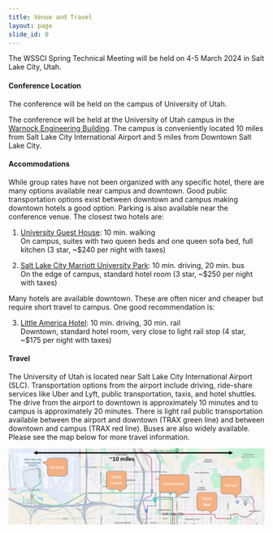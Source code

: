 ```yaml
---
title: Venue and Travel
layout: page
slide_id: 0
---
```


<p class="lead">
The WSSCI Spring Technical Meeting will be held on 4-5 March 2024 in Salt Lake City, Utah.
</p>

#### Conference Location

The conference will be held on the campus of University of Utah.

The conference will be held at the University of Utah campus in the [Warnock Engineering Building](https://maps.app.goo.gl/kpUoc55R6dPmcFLo8). The campus is conveniently located 10 miles from Salt Lake City International Airport and 5 miles from Downtown Salt Lake City. 

#### Accommodations

While group rates have not been organized with any specific hotel, there are many options available near campus and downtown. Good public transportation options exist between downtown and campus making downtown hotels a good option. Parking is also available near the conference venue. The closest two hotels are: 

1. [University Guest House](https://www.universityguesthouse.com/): 10 min. walking  
On campus, suites with two queen beds and one queen sofa bed, full kitchen (3 star, ~$240 per night with taxes)

2. [Salt Lake City Marriott University Park](https://www.marriott.com/en-us/hotels/slcup-salt-lake-city-marriott-university-park/overview/): 10 min. driving, 20 min. bus  
On the edge of campus, standard hotel room (3 star, ~$250 per night with taxes)

Many hotels are available downtown. These are often nicer and cheaper but require short travel to campus. One good recommendation is: 

3. [Little America Hotel](https://saltlake.littleamerica.com/): 10 min. driving, 30 min. rail  
Downtown, standard hotel room, very close to light rail stop (4 star, ~$175 per night with taxes) 

#### Travel

The University of Utah is located near Salt Lake City International Airport (SLC). Transportation options from the airport include driving, ride-share services like Uber and Lyft, public transportation, taxis, and hotel shuttles. The drive from the airport to downtown is approximately 10 minutes and to campus is approximately 20 minutes. There is light rail public transportation available between the airport and downtown (TRAX green line) and between downtown and campus (TRAX red line). Buses are also widely available. Please see the map below for more travel information. 

<img class="img-fluid" src="./assets/images/salt-lake-city.png" alt="Overview of Salt Lakt City distances">

